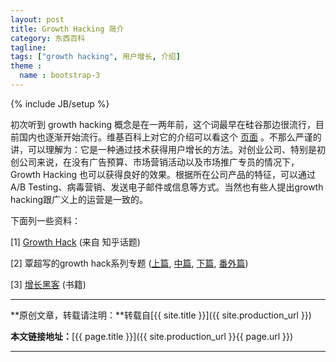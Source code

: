 ```yaml
---
layout: post
title: Growth Hacking 简介
category: 东西百科
tagline: 
tags: ["growth hacking", 用户增长, 介绍]
theme :
  name : bootstrap-3
---
```

{% include JB/setup %}

初次听到 growth hacking 概念是在一两年前，这个词最早在硅谷那边很流行，目前国内也逐渐开始流行。维基百科上对它的介绍可以看这个 [页面](https://en.wikipedia.org/wiki/Growth_hacking) 。不那么严谨的讲，可以理解为：它是一种通过技术获得用户增长的方法。对创业公司、特别是初创公司来说，在没有广告预算、市场营销活动以及市场推广专员的情况下，Growth Hacking 也可以获得良好的效果。根据所在公司产品的特征，可以通过 A/B Testing、病毒营销、发送电子邮件或信息等方式。当然也有些人提出growth hacking跟广义上的运营是一致的。

下面列一些资料：

[1] [Growth Hack](https://www.zhihu.com/topic/19800630) (来自 知乎话题)

[2] 覃超写的growth hack系列专题 ([上篇](http://zhuanlan.zhihu.com/qinchao/20190015), [中篇](http://zhuanlan.zhihu.com/qinchao/20226008), [下篇](http://zhuanlan.zhihu.com/qinchao/20308036), [番外篇](http://zhuanlan.zhihu.com/qinchao/20322079))

[3] [增长黑客](http://book.douban.com/subject/26541801/) (书籍)


* * *

**原创文章，转载请注明：**转载自[{{ site.title }}]({{ site.production_url }})

**本文链接地址：**[{{ page.title }}]({{ site.production_url }}{{ page.url }})

* * *
